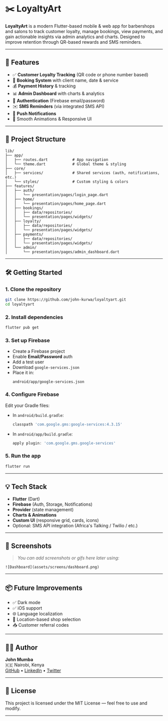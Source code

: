 # ✂️ LoyaltyArt

**LoyaltyArt** is a modern Flutter-based mobile & web app for barbershops and salons to track customer loyalty, manage bookings, view payments, and gain actionable insights via admin analytics and charts. Designed to improve retention through QR-based rewards and SMS reminders.

---

## 🚀 Features

- ✅ **Customer Loyalty Tracking** (QR code or phone number based)
- 📆 **Booking System** with client name, date & service
- 💰 **Payment History** & tracking
- 📊 **Admin Dashboard** with charts & analytics
- 🔐 **Authentication** (Firebase email/password)
- ✉️ **SMS Reminders** (via integrated SMS API)
- 🔔 **Push Notifications**
- 🎨 Smooth Animations & Responsive UI

---

## 📁 Project Structure

```text
lib/
├── app/
│   ├── routes.dart           # App navigation
│   └── theme.dart            # Global theme & styling
├── core/
│   ├── services/             # Shared services (auth, notifications, etc.)
│   └── styles/               # Custom styling & colors
├── features/
│   ├── auth/
│   │   └── presentation/pages/login_page.dart
│   ├── home/
│   │   └── presentation/pages/home_page.dart
│   ├── bookings/
│   │   ├── data/repositories/
│   │   └── presentation/pages/widgets/
│   ├── loyalty/
│   │   ├── data/repositories/
│   │   └── presentation/pages/widgets/
│   ├── payments/
│   │   ├── data/repositories/
│   │   └── presentation/pages/widgets/
│   └── admin/
│       └── presentation/pages/admin_dashboard.dart
```

---

## 🛠️ Getting Started

### 1. Clone the repository

```bash
git clone https://github.com/john-kurwa/loyaltyart.git
cd loyaltyart
```

### 2. Install dependencies

```bash
flutter pub get
```

### 3. Set up Firebase

- Create a Firebase project
- Enable **Email/Password** auth
- Add a test user
- Download `google-services.json`
- Place it in:  
  ```
  android/app/google-services.json
  ```

### 4. Configure Firebase

Edit your Gradle files:
- In `android/build.gradle`:
  ```gradle
  classpath 'com.google.gms:google-services:4.3.15'
  ```
- In `android/app/build.gradle`:
  ```gradle
  apply plugin: 'com.google.gms.google-services'
  ```

### 5. Run the app

```bash
flutter run
```

---

## 💡 Tech Stack

- **Flutter** (Dart)
- **Firebase** (Auth, Storage, Notifications)
- **Provider** (state management)
- **Charts & Animations**
- **Custom UI** (responsive grid, cards, icons)
- Optional: SMS API integration (Africa's Talking / Twilio / etc.)

---

## 📸 Screenshots

> _You can add screenshots or gifs here later using:_
```
![Dashboard](assets/screens/dashboard.png)
```

---

## 📦 Future Improvements

- ✅ Dark mode
- ✅ iOS support
- 🌐 Language localization
- 📍 Location-based shop selection
- 📥 Customer referral codes

---

## 👨‍💻 Author

**John Mumba**  
🇰🇪 Nairobi, Kenya  
[GitHub](https://github.com/john-mumba) • [LinkedIn](https://linkedin.com/in/john-mumba) • [Twitter](https://twitter.com/your_handle)

---

## 📝 License

This project is licensed under the MIT License — feel free to use and modify.

---



